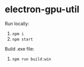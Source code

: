 # electron-gpu-util

Run locally:
1. `npm i`
1. `npm start`

Build .exe file:
1. `npm run build:win`